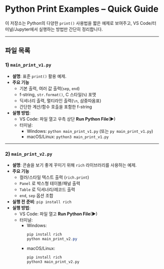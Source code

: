 # Python Print Examples – Quick Guide

이 저장소는 Python의 다양한 `print()` 사용법을 짧은 예제로 보여주고, 
VS Code/터미널/Jupyter에서 실행하는 방법만 간단히 정리합니다.

---

## 파일 목록

### 1) `main_print_v1.py`
- **설명**: 표준 `print()` 활용 예제.
- **주요 기능**
  - 기본 출력, 여러 값 출력(`sep`, `end`)
  - f-string, `str.format()`, C 스타일(`%`) 포맷
  - 딕셔너리 출력, 멀티라인 출력(`\n`, 삼중따옴표)
  - 간단한 계산/함수 호출을 포함한 f-string
- **실행 방법**:
  - VS Code: 파일 열고 우측 상단 **Run Python File**(▶)
  - 터미널:  
    - Windows: `python main_print_v1.py` (또는 `py main_print_v1.py`)  
    - macOS/Linux: `python3 main_print_v1.py`

---

### 2) `main_print_v2.py`
- **설명**: 콘솔을 보기 좋게 꾸미기 위해 `rich` 라이브러리를 사용하는 예제.
- **주요 기능**
  - 컬러/스타일 텍스트 출력 (`rich.print`)
  - `Panel` 로 박스형 테이블/패널 출력
  - `Table` 로 딕셔너리/레코드 출력
  - `end`, `sep` 옵션 조합
- **실행 전 준비**: `pip install rich`
- **실행 방법**:
  - VS Code: 파일 열고 **Run Python File**(▶)
  - 터미널:  
    - Windows:
      ```powershell
      pip install rich
      python main_print_v2.py
      ```
    - macOS/Linux:
      ```bash
      pip install rich
      python3 main_print_v2.py
      ```
